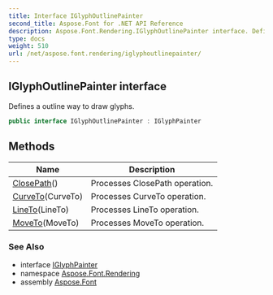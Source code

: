 ```yaml
---
title: Interface IGlyphOutlinePainter
second_title: Aspose.Font for .NET API Reference
description: Aspose.Font.Rendering.IGlyphOutlinePainter interface. Defines a outline way to draw glyphs
type: docs
weight: 510
url: /net/aspose.font.rendering/iglyphoutlinepainter/
---
```

## IGlyphOutlinePainter interface

Defines a outline way to draw glyphs.

```csharp
public interface IGlyphOutlinePainter : IGlyphPainter
```

## Methods

| Name | Description |
| --- | --- |
| [ClosePath](../../aspose.font.rendering/iglyphoutlinepainter/closepath/)() | Processes ClosePath operation. |
| [CurveTo](../../aspose.font.rendering/iglyphoutlinepainter/curveto/)(CurveTo) | Processes CurveTo operation. |
| [LineTo](../../aspose.font.rendering/iglyphoutlinepainter/lineto/)(LineTo) | Processes LineTo operation. |
| [MoveTo](../../aspose.font.rendering/iglyphoutlinepainter/moveto/)(MoveTo) | Processes MoveTo operation. |

### See Also

* interface [IGlyphPainter](../iglyphpainter/)
* namespace [Aspose.Font.Rendering](../../aspose.font.rendering/)
* assembly [Aspose.Font](../../)



